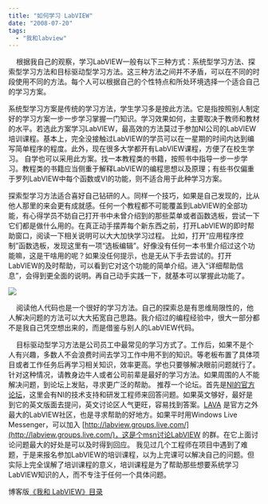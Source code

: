 ```yaml
---
title: "如何学习 LabVIEW"
date: "2008-07-20"
tags: 
  - "我和labview"
---
```


    根据我自己的观察，学习LabVIEW一般有以下三种方式：系统型学习方法、探索型学习方法和目标驱动型学习方法。这三种方法之间并不矛盾，可以在不同的时段使用不同的方法。每个人可以根据自己的个性特点和所处环境选择一个适合自己的学习方案。

系统型学习方案是传统的学习方法，学生学习多是按此方法。它是指按照别人制定好的学习方案一步一步学习掌握一门知识。学习效果如何，主要取决于教师和教材的水平。若选此方案学习LabVIEW，最高效的方法莫过于参加NI公司的LabVIEW培训课程。基本上，完全没接触过LabVIEW的学员可以在一星期的时间内达到编写简单程序的程度。此外，现在很多大学都开有LabVIEW课程，方便了在校生学习。 自学也可以采用此方案。找一本教程类的书籍，按照书中指导一步一步学习。教程类的书籍应当侧重于解释LabVIEW的编程思想以及原理；有些书仅偏重于罗列LabVIEW中每个函数或VI的功能，则不适合用于此种学习方案。

探索型学习方法适合喜好自己钻研的人。同样一个技巧，如果是自己发现的，比从他人那里的来会更有成就感。任何一个教程都不可能覆盖到LabVIEW的全部功能，有心得学员不妨自己打开书中未曾介绍到的那些菜单或者函数选板，尝试一下它们都是做什么用的。在真正动手摆弄每个新东西之前，打开LabVIEW的即时帮助窗口，阅读一下相关说明可以大大加快学习过程。 比如，打开“应用程序控制”函数选板，发现这里有一项“选板编辑”。好像没有任何一本书里介绍过这个功能嘛，这是干啥用的呢？如果没任何提示，也是无从下手去尝试的。打开LabVIEW的及时帮助，可以看到它对这个功能的简单介绍。进入“详细帮助信息”，会得到更全面的说明。再自己动手实践一下，就基本可以掌握此功能了。

[![](http://byfiles.storage.msn.com/y1pNnEfKP1JXzkLqHxU0ibJ15gWHyRCHDHpAGRlEE_wwYjmXI865luqHtk9htXhOHDW?PARTNER=WRITER)](http://byfiles.storage.msn.com/y1pVMgs8msqIq1oWXEguCP-H2svrsrLrk742A-y0Z_-4Qkqx858AQyMk1A1E56KYnwF?PARTNER=WRITER)

    阅读他人代码也是一个很好的学习方法。自己的探索总是有思维局限性的，他人解决问题的方法可以大大拓宽自己思路。我介绍过的编程经验中，很大一部分都不是我自己凭空想出来的，而是借鉴与别人的LabVIEW代码。

    目标驱动型学习方法是公司员工中最常见的学习方式了。工作后，如果不是个人有兴趣，多数人不会浪费时间去学习工作中用不到的知识。等老板布置了具体项目或者工作任务后再学习相关知识，效率更高。学也只要够解决眼前问题就行了。针对这种情况，请教身边牛人或者公司前辈是最好的学习方法。如果周围的人不能解决问题，到论坛上发贴，寻求更广泛的帮助。 推荐一个论坛。首先是[NI的官方论坛](http://forums.ni.com/ni/board?board.id=2170)，这里会有NI的技术支持和研发工程师来回答问题。如果英文够好，最好是到它的英文版面去提问，英文讨论区人气更旺，容易找到答案。[LAVA](http://forums.lavag.org/index.php?act=idx) 是官方之外最大的LabVIEW社区，也是寻求帮助的好地方。如果平时用Windows Live Messenger，可以加入 [http://labview.groups.live.com/](http://labview.groups.live.com/)，这是个msn讨论LabVIEW 的群。在它上面讨论问题最大的好处是可以及时得到回应。 我见过几个工程师在项目中遇到了难题，于是来报名参加LabVIEW的培训课程，以为上完课可以解决自己的问题。但实际上完全误解了培训课程的意义，培训课程是为了帮助那些想要系统学习LabVIEW知识的人，而不专注于任何一个具体问题。

博客版[《我和 LabVIEW》目录](http://ruanqizhen.wordpress.com/2005/11/07/%e6%88%91%e5%92%8c-labview/)
